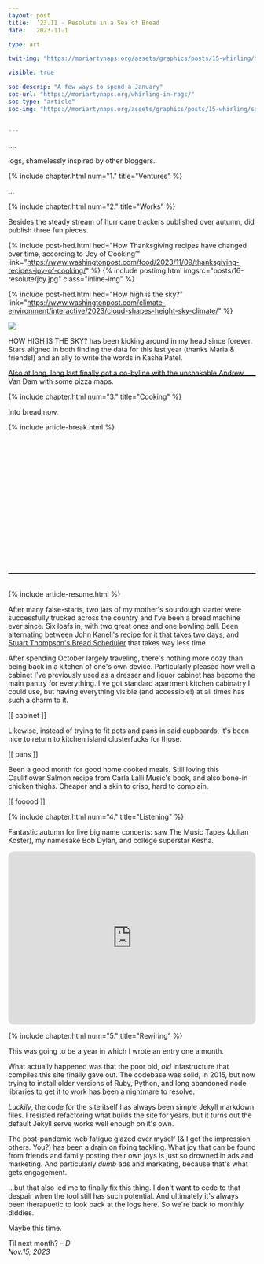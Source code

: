 ```yaml
---
layout: post
title:  ’23.11 - Resolute in a Sea of Bread
date:   2023-11-1

type: art

twit-img: "https://moriartynaps.org/assets/graphics/posts/15-whirling/twit-card.jpg"

visible: true

soc-descrip: "A few ways to spend a January"
soc-url: "https://moriartynaps.org/whirling-in-rags/"
soc-type: "article"
soc-img: "https://moriartynaps.org/assets/graphics/posts/15-whirling/soc-card.jpg"


---
```


....


logs, shamelessly inspired by other bloggers.

{% include chapter.html num="1." title="Ventures" %}

...

{% include chapter.html num="2." title="Works" %}

Besides the steady stream of hurricane trackers published over autumn, did publish three fun pieces.

{% include post-hed.html hed="How Thanksgiving recipes have changed over time, according to ‘Joy of Cooking’" link="https://www.washingtonpost.com/food/2023/11/09/thanksgiving-recipes-joy-of-cooking/" %}
{% include postimg.html imgsrc="posts/16-resolute/joy.jpg" class="inline-img" %}


{% include post-hed.html hed="How high is the sky?" link="https://www.washingtonpost.com/climate-environment/interactive/2023/cloud-shapes-height-sky-climate/" %}

<div class="cloud-height-marquee">
  <img 
    src="{{site.baseurl}}/assets/graphics/posts/16-resolute/hsits-1.jpg"
    class="cloud-img cloud-img-1"
  />
  <div class="cloud-imgs">
		<img 
      src="{{site.baseurl}}/assets/graphics/posts/16-resolute/hsits-2.jpg"
      class="cloud-img cloud-img-2"
    />
		<img 
      src="{{site.baseurl}}/assets/graphics/posts/16-resolute/hsits-3.jpg"
      class="cloud-img cloud-img-3"
    />
		<img 
      src="{{site.baseurl}}/assets/graphics/posts/16-resolute/hsits-4.jpg"
      class="cloud-img cloud-img-4"
    />
  </div>
</div>

<style>
  .cloud-height-marquee {
    max-width: 100%;
    position: relative;
  }

  .cloud-img {
    top: 0;
    left: 0;
    right: 0;
    bottom: 0;
    max-width: 100%;
    max-height: 350px;
  }

  .cloud-img-2 { position: absolute; opacity: 0%; animation: cloud-shift-2 20s linear infinite; }
  .cloud-img-3 { position: absolute; opacity: 0%; animation: cloud-shift-3 20s linear infinite; }
  .cloud-img-4 { position: absolute; opacity: 0%; animation: cloud-shift-4 20s linear infinite; }

  @keyframes cloud-shift-2 {
    0% { opacity: 0%; }
    15% { opacity: 0%; }
    20% { opacity: 100%; }
    40% { opacity: 100%; }
    60% { opacity: 0%; }
    80% { opacity: 0%; }
    100% { opacity: 0%; }
  }
  @keyframes cloud-shift-3 {
    0% { opacity: 0%; }
    20% { opacity: 0%; }
    35% { opacity: 0%; }
    40% { opacity: 100%; }
    60% { opacity: 100%; }
    80% { opacity: 0%; }
    100% { opacity: 0%; }
  }
  @keyframes cloud-shift-4 {
    0% { opacity: 0%; }
    20% { opacity: 0%; }
    40% { opacity: 0%; }
    55% { opacity: 0%; }
    60% { opacity: 100%; }
    80% { opacity: 100%; }
    95% { opacity: 100%; }
    100% { opacity: 0%; }
  }
</style>



HOW HIGH IS THE SKY? has been kicking around in my head since forever. Stars aligned in both finding the data for this last year (thanks Maria & friends!) and an ally to write the words in Kasha Patel.

Also at long, long last finally got a co-byline with the unshakable Andrew Van Dam with some pizza maps. 



{% include chapter.html num="3." title="Cooking" %}

Into bread now.

{% include article-break.html %}

<div class="bread-marquee">
    <div class="bread-img"></div>
</div>

<style>
  .bread-marquee {
    border-top: 2px solid black;
    border-bottom: 2px solid black;
    max-width: 100%;
    overflow: hidden;
    margin-top: -8rem;
    margin-bottom: 2rem;
  }

  .bread-img {
    height: 400px;
    overflow-x: hidden;

    background-image: url("http://127.0.0.1:4000/assets/graphics/posts/16-resolute/bread-marquee.jpg");
    background-size: cover;
    background-repeat: repeat-x;
    animation: marquee 30s linear infinite;   
  }

    @keyframes marquee {
        from { background-position: 2852px;}
        to { background-position-x: 0;}        
    }
</style>

{% include article-resume.html %}

After many false-starts, two jars of my mother's sourdough starter were successfully trucked across the country and I've been a bread machine ever since. Six loafs in, with two great ones and one bowling ball. Been alternating between [John Kanell's recipe for it that takes two days](https://preppykitchen.com/sourdough-bread/), and [Stuart Thompson's Bread Scheduler](https://www.breadscheduler.com/#/recipe/5e88fb59aa3c8d002393a16b) that takes way less time. 

After spending October largely traveling, there's nothing more cozy than being back in a kitchen of one's own device. Particularly pleased how well a cabinet I've previously used as a dresser and liquor cabinet has become the main pantry for everything. I've got standard apartment kitchen cabinatry I could use, but having everything visible (and accessible!) at all times has such a charm to it. 

[[ cabinet ]]

Likewise, instead of trying to fit pots and pans in said cupboards, it's been nice to return to kitchen island clusterfucks for those.

[[ pans ]]

Been a good month for good home cooked meals. Still loving this Cauliflower Salmon recipe from Carla Lalli Music's book, and also bone-in chicken thighs. Cheaper and a skin to crisp, hard to complain.

[[ fooood ]]

{% include chapter.html num="4." title="Listening" %}

Fantastic autumn for live big name concerts: saw The Music Tapes (Julian Koster), my namesake Bob Dylan, and college superstar Kesha.

<iframe style="border-radius:12px" src="https://open.spotify.com/embed/playlist/2RGvAQoi6q5OSZNBKJk1GO?utm_source=generator" width="100%" height="352" frameBorder="0" allowfullscreen="" allow="autoplay; clipboard-write; encrypted-media; fullscreen; picture-in-picture" loading="lazy"></iframe>

{% include chapter.html num="5." title="Rewiring" %}

This was going to be a year in which I wrote an entry one a month. 

What actually happened was that the poor old, _old_ infastructure that compiles this site finally gave out. The codebase was solid, in 2015, but now trying to install older versions of Ruby, Python, and long abandoned node libraries to get it to work has been a nightmare to resolve.

_Luckily_, the code for the site itself has always been simple Jekyll markdown files. I resisted refactoring what builds the site for years, but it turns out the default Jekyll serve works well enough on it's own.

The post-pandemic web fatigue glazed over myself (& I get the impression others. You?) has been a drain on fixing tackling. What joy that can be found from friends and family posting their own joys is just so drowned in ads and marketing. And particularly _dumb_ ads and marketing, because that's what gets engagement.

...but that also led me to finally fix this thing. I don't want to cede to that despair when the tool still has such potential. And ultimately it's always been therapuetic to look back at the logs here. So we're back to monthly diddies. 

Maybe this time.

Til next month?
<i>– D<br>
<span class="post-date">Nov.15, 2023</span></i>
